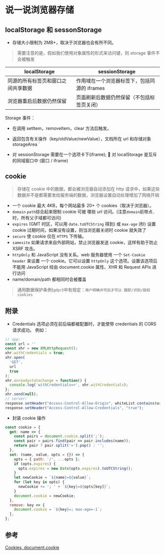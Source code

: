 # 说一说浏览器存储

## localStorage 和 sessonStorage

- 存储大小限制为 2MB+，取决于浏览器也会有所不同。

> 需要注意的是，假如我们使用对象属性的形式来访问键，则 storage 事件不会被触发

| localStorage                       | sessionStorage                               |
| ---------------------------------- | -------------------------------------------- |
| 同源的所有标签页和窗口之间共享数据 | 作用域在一个浏览器标签下，包括同源的 iframes |
| 浏览器重启后数据仍然保留           | 页面刷新后数据仍然保留（不包括标签页关闭）   |

Storage 事件：

- 在调用 setItem，removeItem，clear 方法后触发。

- 返回包含有关操作（key/oldValue/newValue），文档所在 url 和存储对象 storageArea
  `
- 对 sessionStorage 需要在一个选项卡下(iframe);  对 localStorage 是互斥的同域窗口中 (窗口 / iframe)

## cookie

> 存储在 cookie 中的数据，都会被浏览器自动添加在 http 请求中，如果这些数据并不是都需要发给服务端的数据，浏览器设置自动处理增加了网络开销

- 一个 cookie 最大 4KB，每个网站最多 20+ 个 cookies（取决于浏览器）。
- `domain` `path`综合起来限制 cookie 可被 哪些 url 访问。(注意`domain`前带点`.`时，所有父子域都可访问)
- `expires` (GMT 时区，可以用 `date.toUTCString` 得到) 或 `max-age` (秒) 设置 cookie 过期时间，如果没有设置，则当浏览器关闭时 cookie 就失效了
- `secure` 使 cookie 仅在 `HTTPS` 下传输。
- `samesite` 如果请求来自外部网站，禁止浏览器发送 cookie，这样有助于防止 XSRF 攻击。
- `httpOnly` 和 JavaScript 没有关系。web 服务器使用 一个 `Set-Cookie header` 来设置 一个 cookie。它可以设置 `httpOnly` 这个选项。设置该选项后不能用 JavaScript 经由 document.cookie 属性、XHR 和 Request APIs 进行访问
- name/domain/path 都相同时会被覆盖

> 通用数据保护条例(`gdpr`)中有规定：`用户明确许可后才可以 跟踪/识别/授权 cookies`

## 附录

- Credentials 选项必须在前后端都被配置时，才能使带 credentials 的 CORS 请求成功。 例如：

```javascript
// app:
const url = ''
const xhr = new XMLHttpRequest();
xhr.withCredentials = true;
xhr.open(
  'GET',
  url
  true
);
xhr.onreadystatechange = function() {
  console.log('withCredentials=>', xhr.withCredentials);
};
xhr.send(null);
// server:
response.setHeader("Access-Control-Allow-Origin", whiteList.contains(origin) ? origin : null);
response.setHeader("Access-Control-Allow-Credentials", "true");


```

- 封装 cookie 操作

```javascript
const cookie = {
  get: name => {
    const pairs = document.cookie.split(';');
    const pair = pairs.find(pair => pair.includes(name));
    return pair ? pair.split('=').pop() : '';
  },
  set: (name, value, opts = {}) => {
    opts = { path: '/', ...opts };
    if (opts.expires) {
      opts.expires = new Date(opts.expires).toUTCString();
    }
    let newCookie = `${name}=${value}`;
    for (let key in opts) {
      newCookie += '; ' + `${key}=${opts[key]}`;
    }
    document.cookie = newCookie;
  },
  remove: key => {
    document.cookie = `${key}=; max-age=-1`;
  },
};
```

## 参考

[Cookies, document.cookie](javascript.info/cookie#fu-lu-di-san-fang-cookies)
